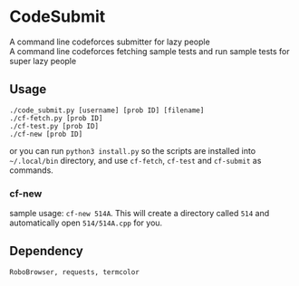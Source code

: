 # CodeSubmit
A command line codeforces submitter for lazy people  
A command line codeforces fetching sample tests and run sample tests for super lazy people

## Usage
`./code_submit.py [username] [prob ID] [filename]`  
`./cf-fetch.py [prob ID]`  
`./cf-test.py [prob ID]`  
`./cf-new [prob ID]`  

or you can run `python3 install.py` so the scripts are installed into `~/.local/bin` directory, and use `cf-fetch`, `cf-test` and `cf-submit` as commands.

### cf-new

sample usage: `cf-new 514A`. This will create a directory called `514` and automatically open `514/514A.cpp` for you.

## Dependency
`RoboBrowser, requests, termcolor`
